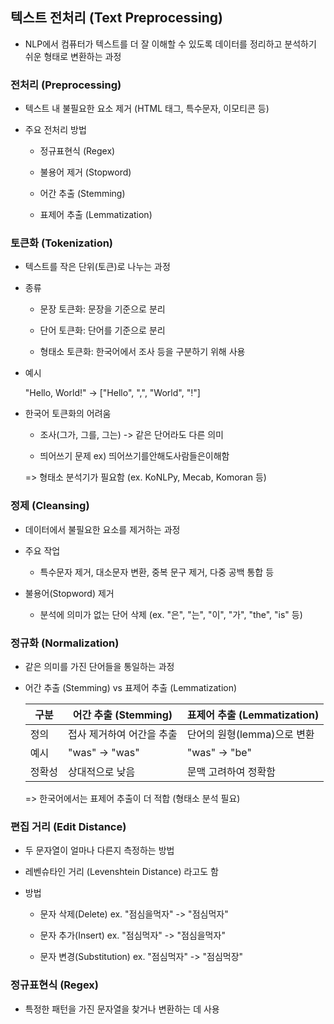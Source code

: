 ## 텍스트 전처리 (Text Preprocessing)

- NLP에서 컴퓨터가 텍스트를 더 잘 이해할 수 있도록 데이터를 정리하고 분석하기 쉬운 형태로 변환하는 과정


### 전처리 (Preprocessing)

- 텍스트 내 불필요한 요소 제거 (HTML 태그, 특수문자, 이모티콘 등) 

- 주요 전처리 방법

    - 정규표현식 (Regex)

    - 불용어 제거 (Stopword)

    - 어간 추출 (Stemming)

    - 표제어 추출 (Lemmatization)


### 토큰화 (Tokenization)

- 텍스트를 작은 단위(토큰)로 나누는 과정

- 종류

    - 문장 토큰화: 문장을 기준으로 분리

    - 단어 토큰화: 단어를 기준으로 분리

    - 형태소 토큰화: 한국어에서 조사 등을 구분하기 위해 사용

- 예시

    "Hello, World!" -> ["Hello", ",", "World", "!"]

- 한국어 토큰화의 어려움

    - 조사(그가, 그를, 그는) -> 같은 단어라도 다른 의미

    - 띄어쓰기 문제 ex) 띄어쓰기를안해도사람들은이해함

    => 형태소 분석기가 필요함 (ex. KoNLPy, Mecab, Komoran 등)


### 정제 (Cleansing)

- 데이터에서 불필요한 요소를 제거하는 과정

- 주요 작업

    - 특수문자 제거, 대소문자 변환, 중복 문구 제거, 다중 공백 통합 등

- 불용어(Stopword) 제거 

    - 분석에 의미가 없는 단어 삭제 (ex. "은", "는", "이", "가", "the", "is" 등)


### 정규화 (Normalization)

- 같은 의미를 가진 단어들을 통일하는 과정

- 어간 추출 (Stemming) vs 표제어 추출 (Lemmatization)

    |구분|어간 추출 (Stemming)|표제어 추출 (Lemmatization)|
    |------|---|---|
    |정의|접사 제거하여 어간을 추출|단어의 원형(lemma)으로 변환|
    |예시|"was" → "was"|"was" -> "be"|
    |정확성|상대적으로 낮음|문맥 고려하여 정확함|

    => 한국어에서는 표제어 추출이 더 적합 (형태소 분석 필요)


### 편집 거리 (Edit Distance)

- 두 문자열이 얼마나 다른지 측정하는 방법 

- 레벤슈타인 거리 (Levenshtein Distance) 라고도 함

- 방법

    - 문자 삭제(Delete) ex. "점심을먹자" -> "점심먹자"

    - 문자 추가(Insert) ex. "점심먹자" -> "점심을먹자"

    - 문자 변경(Substitution) ex. "점심먹자" -> "점심먹장"


### 정규표현식 (Regex)

- 특정한 패턴을 가진 문자열을 찾거나 변환하는 데 사용